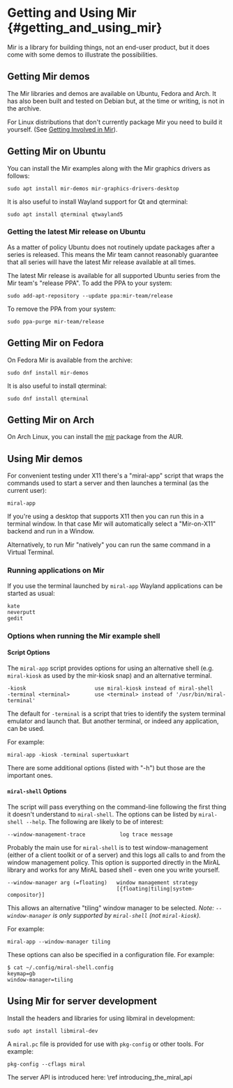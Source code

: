 # Getting and Using Mir  {#getting_and_using_mir}

Mir is a library for building things, not an end-user product, but it does come
with some demos to illustrate the possibilities.

## Getting Mir demos

The Mir libraries and demos are available on Ubuntu, Fedora and Arch. It has 
also been built and tested on Debian but, at the time or writing, is not in the
archive.

For Linux distributions that don't currently package Mir you need to build it
yourself. (See [Getting Involved in Mir](./getting_involved_in_mir.md)).

## Getting Mir on Ubuntu

You can install the Mir examples along with the Mir graphics drivers as follows:

    sudo apt install mir-demos mir-graphics-drivers-desktop

It is also useful to install Wayland support for Qt and qterminal:

    sudo apt install qterminal qtwayland5

### Getting the latest Mir release on Ubuntu

As a matter of policy Ubuntu does not routinely update packages after a series
is released. This means the Mir team cannot reasonably guarantee that all series
will have the latest Mir release available at all times.

The latest Mir release is available for all supported Ubuntu series from the
Mir team's "release PPA". To add the PPA to your system:

    sudo add-apt-repository --update ppa:mir-team/release

To remove the PPA from your system:

    sudo ppa-purge mir-team/release

## Getting Mir on Fedora

On Fedora Mir is available from the archive:

    sudo dnf install mir-demos

It is also useful to install qterminal:

    sudo dnf install qterminal

## Getting Mir on Arch

On Arch Linux, you can install the [mir](https://aur.archlinux.org/packages/mir/) package from the AUR.

## Using Mir demos

For convenient testing under X11 there's a "miral-app" script that wraps the
commands used to start a server and then launches a terminal (as the current
user):

    miral-app

If you're using a desktop that supports X11 then you can run this in a terminal
window. In that case Mir will automatically select a "Mir-on-X11" backend and
run in a Window.

Alternatively, to run Mir "natively" you can run the same command in a Virtual
Terminal.
   
### Running applications on Mir

If you use the terminal launched by `miral-app` Wayland applications can be
started as usual:

    kate
    neverputt
    gedit

### Options when running the Mir example shell

#### Script Options

The `miral-app` script provides options for using an alternative shell
(e.g. `miral-kiosk` as used by the mir-kiosk snap) and an alternative terminal.

    -kiosk                      use miral-kiosk instead of miral-shell
    -terminal <terminal>        use <terminal> instead of '/usr/bin/miral-terminal'

The default for `-terminal` is a script that tries to identify the system terminal
emulator and launch that. But another terminal, or indeed any application, can be used.  

For  example:

    miral-app -kiosk -terminal supertuxkart

There are some additional options (listed with "-h") but those are the important
ones.

#### `miral-shell` Options

The script will pass everything on the command-line following the first thing it
doesn't understand to `miral-shell`. The options can be listed by
`miral-shell --help`. The following are likely to be of interest:

    --window-management-trace           log trace message

Probably the main use for `miral-shell` is to test window-management (either of
a client toolkit or of a server) and this logs all calls to and from the window 
management policy. This option is supported directly in the MirAL library and
works for any MirAL based shell - even one you write yourself.

    --window-manager arg (=floating)   window management strategy 
                                       [{floating|tiling|system-compositor}]

This allows an alternative "tiling" window manager to be selected. *Note: 
`--window-manager` is only supported by `miral-shell` (not `miral-kiosk`).*

For  example:

    miral-app --window-manager tiling

These options can also be specified in a configuration file. For example:

    $ cat ~/.config/miral-shell.config 
    keymap=gb
    window-manager=tiling

## Using Mir for server development

Install the headers and libraries for using libmiral in development:

    sudo apt install libmiral-dev

A `miral.pc` file is provided for use with `pkg-config` or other tools. For
example:

    pkg-config --cflags miral

The server API is introduced here: \ref introducing_the_miral_api
